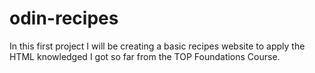 # odin-recipes

In this first project I will be creating a basic recipes website to apply the HTML knowledged I got so far from the TOP Foundations Course.
